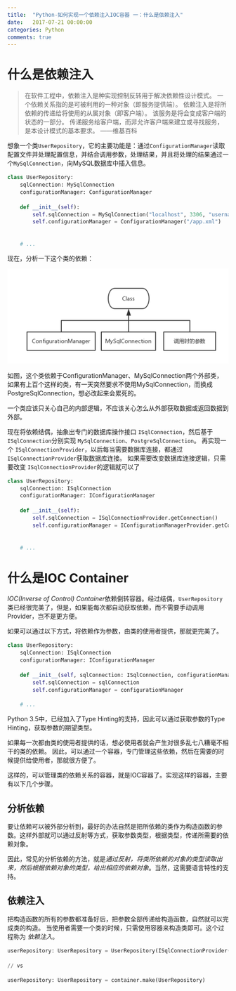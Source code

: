 ```yaml
---
title:  "Python-如何实现一个依赖注入IOC容器 一：什么是依赖注入"
date:   2017-07-21 00:00:00
categories: Python
comments: true
---
```


# 什么是依赖注入
> 在软件工程中，依赖注入是种实现控制反转用于解决依赖性设计模式。
  一个依赖关系指的是可被利用的一种对象（即服务提供端）。
  依赖注入是将所依赖的传递给将使用的从属对象（即客户端）。
  该服务是将会变成客户端的状态的一部分。
  传递服务给客户端，而非允许客户端来建立或寻找服务，是本设计模式的基本要求。
                                                                ——维基百科

想象一个类`UserRepository`，它的主要功能是：通过`ConfigurationManager`读取配置文件并处理配置信息，并结合调用参数，处理结果，并且将处理的结果通过一个`MySqlConnection`，向MySQL数据库中插入信息。
```python
class UserRepository:
    sqlConnection: MySqlConnection
    configurationManager: ConfigurationManager 
    
    def __init__(self):
        self.sqlConnection = MySqlConnection("localhost", 3306, "username", "password", "utf8")
        self.configurationManager = ConfigurationManager("/app.xml")
    
    
    # ...

```
现在，分析一下这个类的依赖：

![类依赖图](/images/make-an-ioc-container-step-by-step-1.png)

如图，这个类依赖于ConfigurationManager、MySqlConnection两个外部类，如果有上百个这样的类，有一天突然要求不使用MySqlConnection，而换成PostgreSqlConnection，想必改起来会累死的。

一个类应该只关心自己的内部逻辑，不应该关心怎么从外部获取数据或返回数据到外部。

现在将依赖结偶，抽象出专门的数据库操作接口 `ISqlConnection`，然后基于 `ISqlConnection`分别实现 `MySqlConnection`、`PostgreSqlConnection`。
再实现一个 `ISqlConnectionProvider`，以后每当需要数据库连接，都通过`ISqlConnectionProvider`获取数据库连接。
如果需要改变数据库连接逻辑，只需要改变 `ISqlConnectionProvider`的逻辑就可以了

```python
class UserRepository:
    sqlConnection: ISqlConnection
    configurationManager: IConfigurationManager 
    
    def __init__(self):
        self.sqlConnection = ISqlConnectionProvider.getConnection()
        self.configurationManager = IConfigurationManagerProvider.getConfigurationManager()
    
    
    # ...

```


# 什么是IOC Container

*IOC(Inverse of Control) Container*依赖倒转容器。经过结偶，`UserRepository`类已经很完美了，但是，如果能每次都自动获取依赖，而不需要手动调用Provider，岂不是更方便。


如果可以通过以下方式，将依赖作为参数，由类的使用者提供，那就更完美了。
```python
class UserRepository:
    sqlConnection: ISqlConnection
    configurationManager: IConfigurationManager 
    
    def __init__(self, sqlConnection: ISqlConnection, configurationManager: IConfigurationManager):
        self.sqlConnection = sqlConnection
        self.configurationManager = configurationManager
    
    # ...

```

Python 3.5中，已经加入了Type Hinting的支持，因此可以通过获取参数的Type Hinting，获取参数的期望类型。

如果每一次都由类的使用者提供的话，想必使用者就会产生对很多乱七八糟毫不相干的类的依赖。
因此，可以通过一个容器，专门管理这些依赖，然后在需要的时候提供给使用者，那就很方便了。

这样的，可以管理类的依赖关系的容器，就是IOC容器了。实现这样的容器，主要有以下几个步骤。

## 分析依赖

要让依赖可以被外部分析到，最好的办法自然是把所依赖的类作为构造函数的参数。这样外部就可以通过反射等方式，获取参数类型，根据类型，传递所需要的依赖对象。

因此，常见的分析依赖的方法，就是*通过反射，将类所依赖的对象的类型读取出来，然后根据依赖对象的类型，给出相应的依赖对象*。当然，这需要语言特性的支持。

## 依赖注入

把构造函数的所有的参数都准备好后，把参数全部传递给构造函数，自然就可以完成类的构造。
当使用者需要一个类的时候，只需使用容器来构造类即可。这个过程称为 *依赖注入*。
```python
userRepository: UserRepository = UserRepository(ISqlConnectionProvider(), IConfigurationManagerProvider())

// vs

userRepository: UserRepository = container.make(UserRepository)

```


